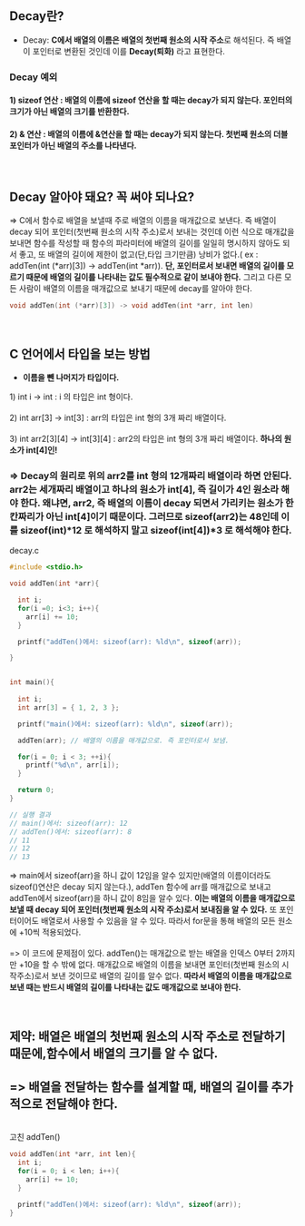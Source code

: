 ## Decay란?

* Decay: **C에서 배열의 이름은 배열의 첫번째 원소의 시작 주소**로 해석된다. 즉 배열이 포인터로 변환된 것인데 이를 **Decay(퇴화)** 라고 표현한다.

### Decay 예외
  #### 1\) sizeof 연산 : 배열의 이름에 sizeof 연산을 할 때는 decay가 되지 않는다. 포인터의 크기가 아닌 **배열의 크기를 반환한다.** 
  #### 2\) & 연산 : 배열의 이름에 &연산을 할 때는 decay가 되지 않는다. 첫번째 원소의 더블 포인터가 아닌 **배열의 주소를 나타낸다.**

<br>

##  Decay 알아야 돼요? 꼭 써야 되나요?
=> C에서 함수로 배열을 보낼때 주로 배열의 이름을 매개값으로 보낸다. 즉 배열이 decay 되어 포인터(첫번째 원소의 시작 주소)로서 보내는 것인데 이런 식으로 매개값을 보내면 함수를 작성할 때 함수의 파라미터에 배열의 길이를 일일히 명시하지 않아도 되서 좋고, 또 배열의 길이에 제한이 없고(단,타입 크기만큼) 낭비가 없다.( ex : addTen(int (*arr)[3]) -> addTen(int *arr)). **단, 포인터로서 보내면 배열의 길이를 모르기 때문에 배열의 길이를 나타내는 값도 필수적으로 같이 보내야 한다.** 그리고 다른 모든 사람이 배열의 이름을 매개값으로 보내기 때문에 decay를 알아야 한다. 

```c
void addTen(int (*arr)[3]) -> void addTen(int *arr, int len)
```

<br>

## C 언어에서 타입을 보는 방법

* **이름을 뺀 나머지가 타입이다.**

1\) int i -> int : i 의 타입은 int 형이다.
<br><br>2\) int arr[3] -> int[3] : arr의 타입은 int 형의 3개 짜리 배열이다.
<br><br>3\) int arr2[3][4] -> int[3][4] : arr2의 타입은 int 형의 3개 짜리 배열이다. **하나의 원소가 int[4]인!**


### => Decay의 원리로 위의 arr2를 int 형의 12개짜리 배열이라 하면 안된다. arr2는 세개짜리 배열이고 하나의 원소가 int[4], 즉 길이가 4인 원소라 해야 한다. 왜냐면, arr2, 즉 배열의 이름이 **decay 되면서 가리키는 원소가 한칸짜리가 아닌 int[4]이기 때문이다.** 그러므로 sizeof(arr2)는 48인데 **이를 sizeof(int)\*12 로 해석하지 말고 sizeof(int[4])\*3 로 해석해야 한다.** 



decay.c
```c
#include <stdio.h>

void addTen(int *arr){

  int i;
  for(i =0; i<3; i++){
    arr[i] += 10;
  }

  printf("addTen()에서: sizeof(arr): %ld\n", sizeof(arr));

}


int main(){
  
  int i; 
  int arr[3] = { 1, 2, 3 };

  printf("main()에서: sizeof(arr): %ld\n", sizeof(arr));

  addTen(arr); // 배열의 이름을 매개값으로. 즉 포인터로서 보냄.

  for(i = 0; i < 3; ++i){
    printf("%d\n", arr[i]);
  }  

  return 0;
}

// 실행 결과 
// main()에서: sizeof(arr): 12
// addTen()에서: sizeof(arr): 8
// 11
// 12
// 13
```

=> main에서 sizeof(arr)을 하니 값이 12임을 알수 있지만(배열의 이름이더라도 sizeof()연산은 decay 되지 않는다.), addTen 함수에 arr를 매개값으로 보내고 addTen에서 sizeof(arr)을 하니 값이 8임을 알수 있다. **이는 배열의 이름을 매개값으로 보낼 때 decay 되어 포인터(첫번째 원소의 시작 주소)로서 보내짐을 알 수 있다.** 또 포인터이어도 배열로서 사용할 수 있음을 알 수 있다. 따라서 for문을 통해 배열의 모든 원소에 +10씩 적용되었다. 
<br><br>=> 이 코드에 문제점이 있다. addTen()는 매개값으로 받는 배열을 인덱스 0부터 2까지만 +10을 할 수 밖에 없다. 매개값으로 배열의 이름을 보내면 포인터(첫번째 원소의 시작주소)로서 보낸 것이므로 배열의 길이를 알수 없다. **따라서 배열의 이름을 매개값으로 보낸 때는 반드시 배열의 길이를 나타내는 값도 매개값으로 보내야 한다.** 

<br>

## 제약: 배열은 배열의 첫번째 원소의 시작 주소로 전달하기 때문에,함수에서 배열의 크기를 알 수 없다. 
## => 배열을 전달하는 함수를 설계할 때, 배열의 길이를 추가적으로 전달해야 한다. 

<br>고친 addTen()
```c
void addTen(int *arr, int len){
  int i;
  for(i = 0; i < len; i++){
    arr[i] += 10;  
  }

  printf("addTen()에서: sizeof(arr): %ld\n", sizeof(arr));
}
```
